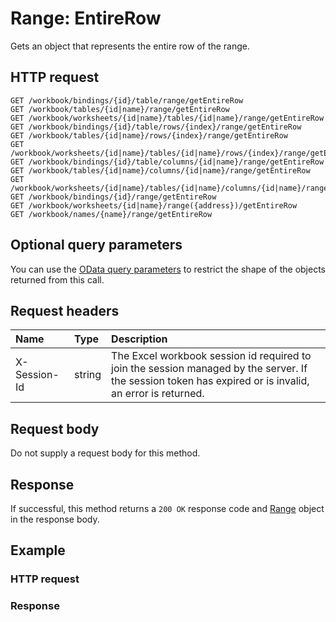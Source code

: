 # Range: EntireRow

Gets an object that represents the entire row of the range.
## HTTP request
```http
GET /workbook/bindings/{id}/table/range/getEntireRow
GET /workbook/tables/{id|name}/range/getEntireRow
GET /workbook/worksheets/{id|name}/tables/{id|name}/range/getEntireRow
GET /workbook/bindings/{id}/table/rows/{index}/range/getEntireRow
GET /workbook/tables/{id|name}/rows/{index}/range/getEntireRow
GET /workbook/worksheets/{id|name}/tables/{id|name}/rows/{index}/range/getEntireRow
GET /workbook/bindings/{id}/table/columns/{id|name}/range/getEntireRow
GET /workbook/tables/{id|name}/columns/{id|name}/range/getEntireRow
GET /workbook/worksheets/{id|name}/tables/{id|name}/columns/{id|name}/range/getEntireRow
GET /workbook/bindings/{id}/range/getEntireRow
GET /workbook/worksheets/{id|name}/range({address})/getEntireRow
GET /workbook/names/{name}/range/getEntireRow
```
## Optional query parameters
You can use the [OData query parameters](odata-optional-query-parameters.md) to restrict the shape of the objects returned from this call.
## Request headers
| Name       | Type | Description|
|:-----------|:------|:----------|
| X-Session-Id   | string  | The Excel workbook session id required to join the session managed by the server. If the session token has expired or is invalid, an error is returned.|

## Request body
Do not supply a request body for this method.


## Response
If successful, this method returns a `200 OK` response code and [Range](../resources/range.md) object in the response body.
## Example
### HTTP request
### Response
